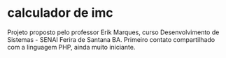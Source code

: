 # calculador de imc

Projeto proposto pelo professor Erik Marques, curso Desenvolvimento de Sistemas - SENAI Ferira de Santana BA. Primeiro contato compartilhado com a linguagem PHP, ainda muito iniciante.
